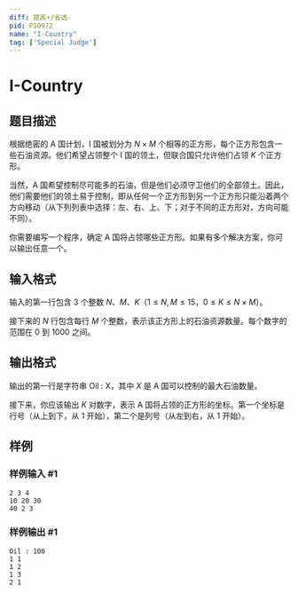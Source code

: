 ```yaml
---
diff: 提高+/省选-
pid: P10972
name: "I-Country"
tag: ['Special Judge']
---
```

# I-Country
## 题目描述

根据绝密的 A 国计划，I 国被划分为 $N\times M$ 个相等的正方形，每个正方形包含一些石油资源。他们希望占领整个 I 国的领土，但联合国只允许他们占领 $K$ 个正方形。

当然，A 国希望控制尽可能多的石油，但是他们必须守卫他们的全部领土。因此，他们需要他们的领土易于控制，即从任何一个正方形到另一个正方形只能沿着两个方向移动（从下列列表中选择：左、右、上、下；对于不同的正方形对，方向可能不同）。

你需要编写一个程序，确定 A 国将占领哪些正方形。如果有多个解决方案，你可以输出任意一个。
## 输入格式

输入的第一行包含 3 个整数 $N$、$M$、$K$（$1≤N, M≤15$，$0≤K≤N\times M$）。

接下来的 $N$ 行包含每行 $M$ 个整数，表示该正方形上的石油资源数量。每个数字的范围在 $0$ 到 $1000$ 之间。
## 输出格式

输出的第一行是字符串 Oil : X，其中 $X$ 是 A 国可以控制的最大石油数量。

接下来，你应该输出 $K$ 对数字，表示 A 国将占领的正方形的坐标。第一个坐标是行号（从上到下，从 $1$ 开始），第二个是列号（从左到右，从 $1$ 开始）。
## 样例

### 样例输入 #1
```
2 3 4
10 20 30
40 2 3
```
### 样例输出 #1
```
Oil : 100
1 1
1 2
1 3
2 1
```
